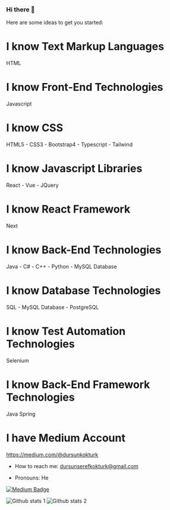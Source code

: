 ### Hi there 👋

Here are some ideas to get you started:

# I know Text Markup Languages
  HTML
  
# I know Front-End Technologies
  Javascript

# I know CSS
  HTML5 - CSS3 - Bootstrap4 - Typescript - Tailwind

# I know Javascript Libraries
  React - Vue - JQuery
  
# I know React Framework
  Next

# I know Back-End Technologies
  Java - C# - C++ - Python - MySQL Database

# I know Database Technologies
  SQL - MySQL Database - PostgreSQL

# I know Test Automation Technologies
  Selenium

# I know Back-End Framework Technologies
  Java Spring
  
# I have Medium Account 
  https://medium.com/@dursunkokturk

- How to reach me: dursunserefkokturk@gmail.com
 
 - Pronouns: He
  
  [![Medium Badge]([https://img.shields.io/badge/-Medium-757575?style=flat-quare&labelColor=757575&logo=Medium&logoColor=white&https://medium.com/@dursunserefkokturk=https://medium.com/@dursunserefkokturk)](https://medium.com/@dursunserefkokturk](https://medium.com/@dursunkokturk))
  
  ![Github stats 1]([https://github-readme-stats.vercel.app/api?username=kullanıcıadınız&show_icons=true&theme=gradient) 
![Github stats 2](https://github-readme-stats.vercel.app/api?username=kullanıcıadınız&show_icons=true&theme=radical](https://github.com/dursunkokturk)https://github.com/dursunkokturk)

